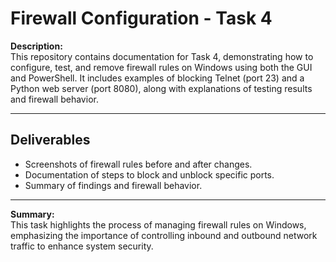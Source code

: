 # Firewall Configuration - Task 4

**Description:**  
This repository contains documentation for Task 4, demonstrating how to configure, test, and remove firewall rules on Windows using both the GUI and PowerShell. It includes examples of blocking Telnet (port 23) and a Python web server (port 8080), along with explanations of testing results and firewall behavior.

---

## Deliverables  
- Screenshots of firewall rules before and after changes.  
- Documentation of steps to block and unblock specific ports.  
- Summary of findings and firewall behavior.  

---

**Summary:**  
This task highlights the process of managing firewall rules on Windows, emphasizing the importance of controlling inbound and outbound network traffic to enhance system security.

